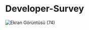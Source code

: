 # Developer-Survey

![Ekran Görüntüsü (74)](https://user-images.githubusercontent.com/75990106/107690687-7dc9e680-6cbb-11eb-8bd5-616c11f20d28.png)
